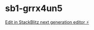 # sb1-grrx4un5

[Edit in StackBlitz next generation editor ⚡️](https://stackblitz.com/~/github.com/wanderleymp/sb1-grrx4un5)